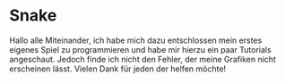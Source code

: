 # Snake
Hallo alle Miteinander, ich habe mich dazu entschlossen mein erstes eigenes Spiel zu programmieren und habe mir hierzu ein paar Tutorials angeschaut. Jedoch finde ich nicht den Fehler, der meine Grafiken nicht erscheinen lässt. Vielen Dank für jeden der helfen möchte!
